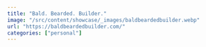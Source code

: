```yaml
---
title: "Bald. Bearded. Builder."
image: "/src/content/showcase/_images/baldbeardedbuilder.webp"
url: "https://baldbeardedbuilder.com/"
categories: ["personal"]
---
```

